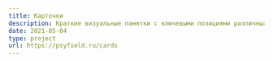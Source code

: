 ```yaml
---
title: Карточки
description: Краткие визуальные памятки с ключевыми позициями различных психологических подходов в сжатой форме
date: 2021-05-04
type: project
url: https://psyfield.ru/cards
---
```

